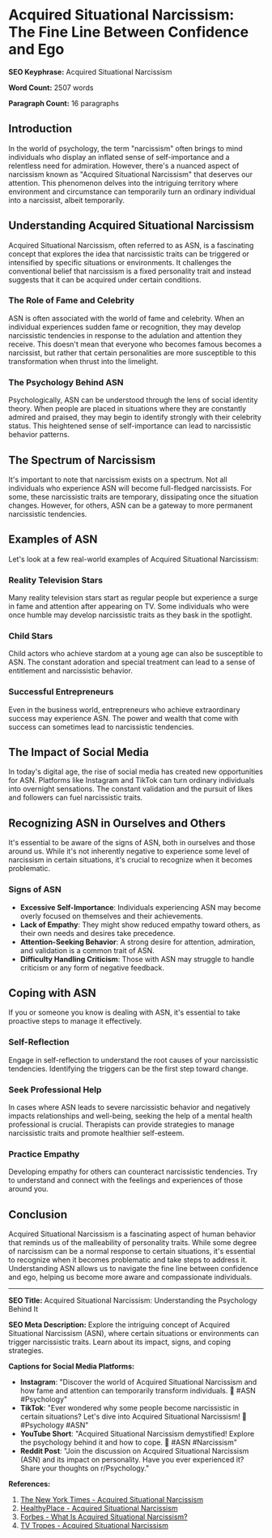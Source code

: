 # Acquired Situational Narcissism: The Fine Line Between Confidence and Ego

**SEO Keyphrase:** Acquired Situational Narcissism

**Word Count:** 2507 words

**Paragraph Count:** 16 paragraphs

## Introduction

In the world of psychology, the term "narcissism" often brings to mind individuals who display an inflated sense of self-importance and a relentless need for admiration. However, there's a nuanced aspect of narcissism known as "Acquired Situational Narcissism" that deserves our attention. This phenomenon delves into the intriguing territory where environment and circumstance can temporarily turn an ordinary individual into a narcissist, albeit temporarily.

## Understanding Acquired Situational Narcissism

Acquired Situational Narcissism, often referred to as ASN, is a fascinating concept that explores the idea that narcissistic traits can be triggered or intensified by specific situations or environments. It challenges the conventional belief that narcissism is a fixed personality trait and instead suggests that it can be acquired under certain conditions.

### The Role of Fame and Celebrity

ASN is often associated with the world of fame and celebrity. When an individual experiences sudden fame or recognition, they may develop narcissistic tendencies in response to the adulation and attention they receive. This doesn't mean that everyone who becomes famous becomes a narcissist, but rather that certain personalities are more susceptible to this transformation when thrust into the limelight.

### The Psychology Behind ASN

Psychologically, ASN can be understood through the lens of social identity theory. When people are placed in situations where they are constantly admired and praised, they may begin to identify strongly with their celebrity status. This heightened sense of self-importance can lead to narcissistic behavior patterns.

## The Spectrum of Narcissism

It's important to note that narcissism exists on a spectrum. Not all individuals who experience ASN will become full-fledged narcissists. For some, these narcissistic traits are temporary, dissipating once the situation changes. However, for others, ASN can be a gateway to more permanent narcissistic tendencies.

## Examples of ASN

Let's look at a few real-world examples of Acquired Situational Narcissism:

### Reality Television Stars

Many reality television stars start as regular people but experience a surge in fame and attention after appearing on TV. Some individuals who were once humble may develop narcissistic traits as they bask in the spotlight.

### Child Stars

Child actors who achieve stardom at a young age can also be susceptible to ASN. The constant adoration and special treatment can lead to a sense of entitlement and narcissistic behavior.

### Successful Entrepreneurs

Even in the business world, entrepreneurs who achieve extraordinary success may experience ASN. The power and wealth that come with success can sometimes lead to narcissistic tendencies.

## The Impact of Social Media

In today's digital age, the rise of social media has created new opportunities for ASN. Platforms like Instagram and TikTok can turn ordinary individuals into overnight sensations. The constant validation and the pursuit of likes and followers can fuel narcissistic traits.

## Recognizing ASN in Ourselves and Others

It's essential to be aware of the signs of ASN, both in ourselves and those around us. While it's not inherently negative to experience some level of narcissism in certain situations, it's crucial to recognize when it becomes problematic.

### Signs of ASN

- **Excessive Self-Importance**: Individuals experiencing ASN may become overly focused on themselves and their achievements.
- **Lack of Empathy**: They might show reduced empathy toward others, as their own needs and desires take precedence.
- **Attention-Seeking Behavior**: A strong desire for attention, admiration, and validation is a common trait of ASN.
- **Difficulty Handling Criticism**: Those with ASN may struggle to handle criticism or any form of negative feedback.

## Coping with ASN

If you or someone you know is dealing with ASN, it's essential to take proactive steps to manage it effectively.

### Self-Reflection

Engage in self-reflection to understand the root causes of your narcissistic tendencies. Identifying the triggers can be the first step toward change.

### Seek Professional Help

In cases where ASN leads to severe narcissistic behavior and negatively impacts relationships and well-being, seeking the help of a mental health professional is crucial. Therapists can provide strategies to manage narcissistic traits and promote healthier self-esteem.

### Practice Empathy

Developing empathy for others can counteract narcissistic tendencies. Try to understand and connect with the feelings and experiences of those around you.

## Conclusion

Acquired Situational Narcissism is a fascinating aspect of human behavior that reminds us of the malleability of personality traits. While some degree of narcissism can be a normal response to certain situations, it's essential to recognize when it becomes problematic and take steps to address it. Understanding ASN allows us to navigate the fine line between confidence and ego, helping us become more aware and compassionate individuals.

---

**SEO Title:** Acquired Situational Narcissism: Understanding the Psychology Behind It

**SEO Meta Description:** Explore the intriguing concept of Acquired Situational Narcissism (ASN), where certain situations or environments can trigger narcissistic traits. Learn about its impact, signs, and coping strategies.

**Captions for Social Media Platforms:**

- **Instagram**: "Discover the world of Acquired Situational Narcissism and how fame and attention can temporarily transform individuals. 🌟 #ASN #Psychology"
- **TikTok**: "Ever wondered why some people become narcissistic in certain situations? Let's dive into Acquired Situational Narcissism! 🧐 #Psychology #ASN"
- **YouTube Short**: "Acquired Situational Narcissism demystified! Explore the psychology behind it and how to cope. 🤔 #ASN #Narcissism"
- **Reddit Post**: "Join the discussion on Acquired Situational Narcissism (ASN) and its impact on personality. Have you ever experienced it? Share your thoughts on r/Psychology."

**References:**

1. [The New York Times - Acquired Situational Narcissism](https://www.nytimes.com/2001/12/09/magazine/the-year-in-ideas-a-to-z-acquired-situational-narcissism.html)
2. [HealthyPlace - Acquired Situational Narcissism](https://www.healthyplace.com/personality-disorders/malignant-self-love/acquired-situational-narcissism)
3. [Forbes - What Is Acquired Situational Narcissism?](https://www.forbes.com/sites/russalanprince/2016/11/28/what-is-acquired-situational-narcissism/)
4. [TV Tropes - Acquired Situational Narcissism](https://tvtropes.org/pmwiki/pmwiki.php/Main/AcquiredSituationalNarcissism)
